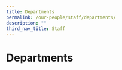 ```yaml
---
title: Departments
permalink: /our-people/staff/departments/
description: ""
third_nav_title: Staff
---
```

# **Departments**